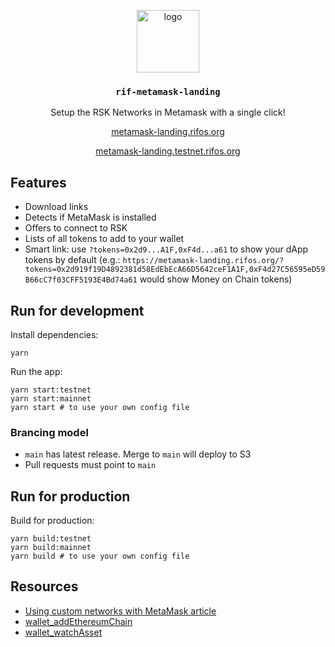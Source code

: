 <p align="middle">
  <img src="https://www.rifos.org/assets/img/logo.svg" alt="logo" height="100" >
</p>
<h3 align="middle"><code>rif-metamask-landing</code></h3>
<p align="middle">
  Setup the RSK Networks in Metamask with a single click!
</p>
<p align="middle">
  <a href="https://metamask-landing.rifos.org/" target="_blank">metamask-landing.rifos.org</a>
</p>
<p align="middle">
  <a href="https://metamask-landing.testnet.rifos.org/" target="_blank">metamask-landing.testnet.rifos.org</a>
</p>

## Features

- Download links
- Detects if MetaMask is installed
- Offers to connect to RSK
- Lists of all tokens to add to your wallet
- Smart link: use `?tokens=0x2d9...A1F,0xF4d...a61` to show your dApp tokens by default (e.g.: `https://metamask-landing.rifos.org/?tokens=0x2d919f19D4892381d58EdEbEcA66D5642ceF1A1F,0xF4d27C56595eD59B66cC7f03CFF5193E4Bd74a61` would show Money on Chain tokens)

## Run for development

Install dependencies:

```
yarn
```

Run the app:

```
yarn start:testnet
yarn start:mainnet
yarn start # to use your own config file
```

### Brancing model

- `main` has latest release. Merge to `main` will deploy to S3
- Pull requests must point to `main`

## Run for production

Build for production:

```
yarn build:testnet
yarn build:mainnet
yarn build # to use your own config file
```

## Resources

- [Using custom networks with MetaMask article](https://metamask.zendesk.com/hc/en-us/articles/360056196151-Using-custom-networks-with-MetaMask)
- [wallet_addEthereumChain](https://docs.metamask.io/guide/rpc-api.html#other-rpc-methods)
- [wallet_watchAsset](https://docs.metamask.io/guide/rpc-api.html#wallet-watchasset)
